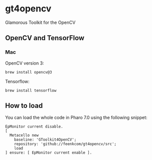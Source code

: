 # gt4opencv
Glamorous Toolkit for the OpenCV

## OpenCV and TensorFlow

### Mac

OpenCV version 3:
```
brew install opencv@3
```

Tensorflow:
```
brew install tensorflow
```


## How to load

You can load the whole code in Pharo 7.0 using the following snippet:

```
EpMonitor current disable.
[ 
  Metacello new
    baseline: 'GToolkit4OpenCV';
    repository: 'github://feenkcom/gt4opencv/src';
    load
] ensure: [ EpMonitor current enable ].
```
